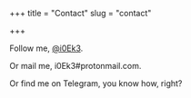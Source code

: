 +++
title = "Contact"
slug = "contact"

+++

Follow me, [@i0Ek3](https://github.com/i0Ek3).

Or mail me, i0Ek3#protonmail.com.

Or find me on Telegram, you know how, right?
